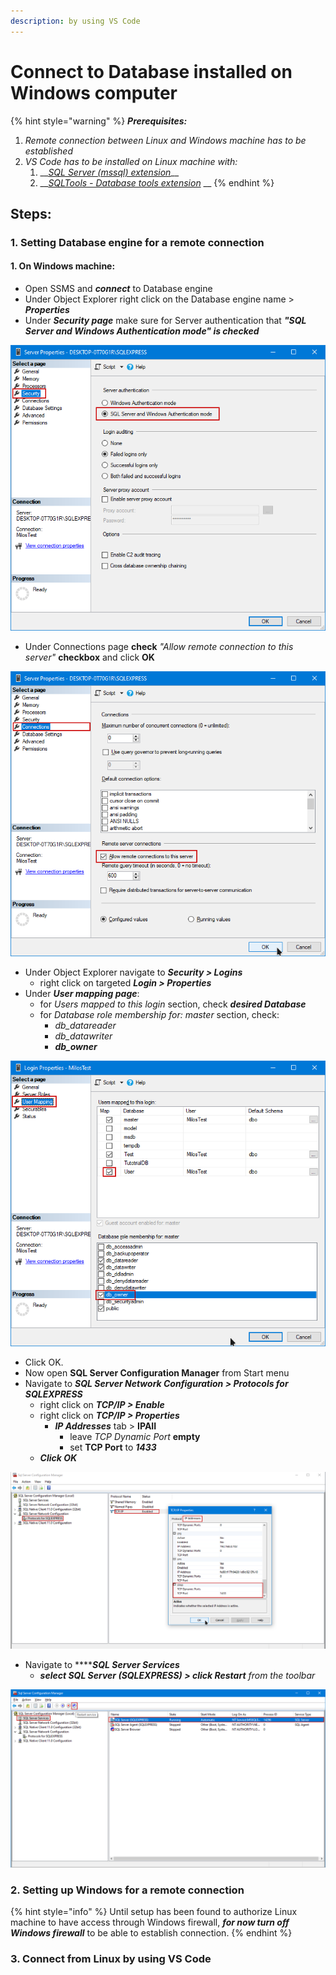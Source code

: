 ```yaml
---
description: by using VS Code
---
```


# Connect to Database installed on Windows computer

{% hint style="warning" %}
_**Prerequisites:**_ 

1. _Remote connection between Linux and Windows machine has to be established_
2. _VS Code has to be installed on Linux machine with:_
   1. \_\_[_SQL Server \(mssql\) extension_](https://marketplace.visualstudio.com/items?itemName=ms-mssql.mssql)\_\_
   2. \_\_[_SQLTools - Database tools extension_](https://marketplace.visualstudio.com/items?itemName=mtxr.sqltools) __
{% endhint %}

## Steps:

### 1. Setting Database engine for a remote connection

#### 1. On Windows machine:

* Open SSMS and _**connect**_ to Database engine
* Under Object Explorer right click on the Database engine name &gt; _**Properties**_
* Under _**Security page**_ make sure for Server authentication that _**"SQL Server and Windows Authentication mode" is checked**_

![](../../.gitbook/assets/image%20%285%29.png)

* Under Connections page **check** _"Allow remote connection to this server"_ **checkbox** and click **OK**

![](../../.gitbook/assets/image%20%286%29.png)

* Under Object Explorer navigate to _**Security &gt; Logins**_
  * right click on targeted _**Login &gt; Properties**_
* Under _**User mapping page**_:
  * for _Users mapped to this login_ section, check _**desired Database**_
  * for _Database role membership for: master_ section, check:
    * _db\_datareader_
    * _db\_datawriter_
    * _**db\_owner**_

![](../../.gitbook/assets/image%20%281%29.png)

* Click OK.
* Now open **SQL Server Configuration Manager** from Start menu
* Navigate to _**SQL Server Network Configuration &gt; Protocols for SQLEXPRESS**_
  * right click on _**TCP/IP &gt; Enable**_
  * right click on _**TCP/IP &gt; Properties**_
    * _**IP Addresses**_ tab &gt; **IPAII**
      * leave _TCP Dynamic Port_ **empty**
      * set **TCP Port** to _**1433**_
  * _**Click OK**_

![](../../.gitbook/assets/image%20%283%29.png)

* Navigate to ****_**SQL Server Services**_ 
  * _**select SQL Server \(SQLEXPRESS\) &gt; click Restart** from the toolbar_

![](../../.gitbook/assets/image%20%284%29.png)

### 2. Setting up Windows for a remote connection

{% hint style="info" %}
Until setup has been found to authorize Linux machine to have access through Windows firewall, _**for now turn off Windows firewall**_ to be able to establish connection.
{% endhint %}

### 3. Connect from Linux by using VS Code



